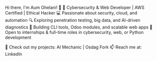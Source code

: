 Hi there, I'm Aum Ghelani! 👋
🚀 Cybersecurity & Web Developer | AWS Certified | Ethical Hacker
💻 Passionate about security, cloud, and automation
🔍 Exploring penetration testing, big data, and AI-driven diagnostics
🔧 Building CLI tools, Odoo modules, and scalable web apps
🎯 Open to internships & full-time roles in cybersecurity, web, or Python development

📌 Check out my projects: AI Mechanic | Osdag Fork
📫 Reach me at: LinkedIn
